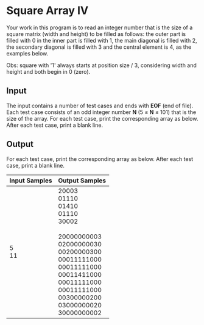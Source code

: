 # Square Array IV
Your work in this program is to read an integer number that is the size of a square matrix (width and height) to be filled as follows: the outer part is filled with 0 in the inner part is filled with 1, the main diagonal is filled with 2, the secondary diagonal is filled with 3 and the central element is 4, as the examples below.

Obs: square with '1' always starts at position size / 3, considering width and height and both begin in 0 (zero).

## Input
The input contains a number of test cases and ends with **EOF** (end of file). Each test case consists of an odd integer number **N** (5 ≤ **N** ≤ 101) that is the size of the array. For each test case, print the corresponding array as below. After each test case, print a blank line.

## Output
For each test case, print the corresponding array as below. After each test case, print a blank line.

| Input Samples |                                                                                                           Output Samples                                                                                                          |
|---------------|-----------------------------------------------------------------------------------------------------------------------------------------------------------------------------------------------------------------------------------|
| 5<br> 11      | 20003<br> 01110<br> 01410<br> 01110<br> 30002<br><br> 20000000003<br> 02000000030<br> 00200000300<br> 00011111000<br> 00011111000<br> 00011411000<br> 00011111000<br> 00011111000<br> 00300000200<br> 03000000020<br> 30000000002 |